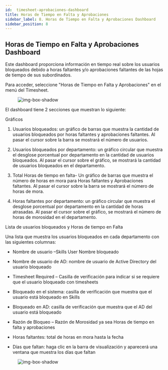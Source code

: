 ```yaml
---
id:  timesheet-aprobaciones-dashboard
title: Horas de Tiempo en Falta y Aprobaciones
sidebar_label: 8. Horas de Tiempo en Falta y Aprobaciones Dashboard
sidebar_position: 8
---
```


## Horas de Tiempo en Falta y Aprobaciones Dashboard

Este dashboard proporciona información en tiempo real sobre los usuarios bloqueados debido a horas faltantes y/o aprobaciones faltantes de las hojas de tiempo de sus subordinados.

Para acceder, seleccione "Horas de Tiempo en Falta y Aprobaciones" en el menú del  Timesheet.

<figure>

![img-box-shadow](/img/university/dashboards/missing-timesheets-dashboard/university-missing-timesheets-1.png)
<figcaption></figcaption>
</figure>

El dashboard tiene 2 secciones que muestran lo siguiente:

Gráficos


1. Usuarios bloqueados: un gráfico de barras que muestra la cantidad de usuarios bloqueados por horas faltantes y aprobaciones faltantes. Al pasar el cursor sobre la barra se mostrará el número de usuarios.

2. Usuarios bloqueados por departamento: un gráfico circular que muestra el desglose porcentual por departamento en la cantidad de usuarios bloqueados. Al pasar el cursor sobre el gráfico, se mostrará la cantidad de usuarios bloqueados en el departamento.

3. Total Horas de tiempo en falta- Un gráfico de barras que muestra el número de horas en mora para Horas faltantes y Aprobaciones faltantes. Al pasar el cursor sobre la barra se mostrará el número de horas de mora.

4. Horas faltantes por departamento: un gráfico circular que muestra el desglose porcentual por departamento en la cantidad de horas atrasadas. Al pasar el cursor sobre el gráfico, se mostrará el número de horas de morosidad en el departamento.

Lista de usuarios bloqueados y Horas de tiempo en Falta


Una lista que muestra los usuarios bloqueados en cada departamento con las siguientes columnas:


- Nombre de usuario –Skills User Nombre bloqueado

- Nombre de usuario de AD: nombre de usuario de Active Directory del usuario bloqueado

- Timesheet Required – Casilla de verificación para indicar si se requiere que el usuario bloqueado con timesheets

- Bloqueado en el sistema: casilla de verificación que muestra que el usuario está bloqueado en Skills

- Bloqueado en AD: casilla de verificación que muestra que el AD del usuario está bloqueado

- Razón de Bloqueo – Razón de Morosidad ya sea  Horas de tiempo en falta y aprobaciones

- Horas faltantes: total de horas en mora hasta la fecha

- Días que faltan: haga clic en la barra de visualización y aparecerá una ventana que muestra los días que faltan

<figure>

![img-box-shadow](/img/university/dashboards/missing-timesheets-dashboard/university-missing-timesheets-2.png)
<figcaption></figcaption>
</figure> 

